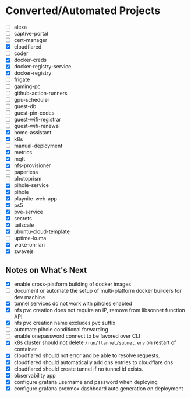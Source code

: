 # Converted/Automated Projects

- [ ] alexa
- [ ] captive-portal
- [ ] cert-manager
- [x] cloudflared
- [ ] coder
- [x] docker-creds
- [x] docker-registry-service
- [x] docker-registry
- [ ] frigate
- [ ] gaming-pc
- [ ] github-action-runners
- [ ] gpu-scheduler
- [ ] guest-db
- [ ] guest-pin-codes
- [ ] guest-wifi-registrar
- [ ] guest-wifi-renewal
- [x] home-assistant
- [x] k8s
- [ ] manual-deployment
- [x] metrics
- [x] mqtt
- [x] nfs-provisioner
- [ ] paperless
- [ ] photoprism
- [x] pihole-service
- [x] pihole
- [x] playnite-web-app
- [x] ps5
- [x] pve-service
- [x] secrets
- [x] tailscale
- [x] ubuntu-cloud-template
- [ ] uptime-kuma
- [x] wake-on-lan
- [x] zwavejs

## Notes on What's Next

- [x] enable cross-platform building of docker images
- [ ] document or automate the setup of multi-platform docker builders for dev machine
- [x] tunnel services do not work with piholes enabled
- [x] nfs pvc creation does not require an IP, remove from libsonnet function API
- [x] nfs pvc creation name excludes pvc suffix
- [ ] automate pihole conditional forwarding
- [ ] enable onepassword connect to be favored over CLI
- [x] k8s cluster should not delete `/run/flannel/subnet.env` on restart of container
- [x] cloudflared should not error and be able to resolve requests.
- [x] cloudflared should automatically add dns entries to cloudflare dns
- [x] cloudflared should create tunnel if no tunnel id exists.
- [x] observability app
- [x] configure grafana username and password when deploying
- [x] configure grafana proxmox dashboard auto generation on deployment
